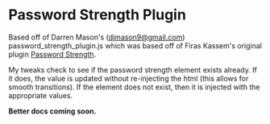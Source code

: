# Password Strength Plugin

Based off of Darren Mason's (djmason9@gmail.com) password_strength_plugin.js which was based off of Firas Kassem's original plugin [Password Strength](http://phiras.wordpress.com/2007/04/08/password-strength-meter-a-jquery-plugin/).

My tweaks check to see if the password strength element exists already. If it does, the value is updated without re-injecting the html (this allows for smooth transitions). If the element does not exist, then it is injected with the appropriate values.

**Better docs coming soon.**
